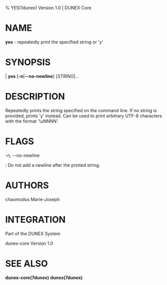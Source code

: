 % YES(1dunex) Version 1.0 | DUNEX Core

NAME
====

**yes** - repeatedly print the specified string or 'y'

SYNOPSIS
========

| **yes** \[**-n**|**\-\-no-newline**] [_STRING_]...

DESCRIPTION
===========

Repeatedly prints the string specified on the command line. If no string is provided, prints 'y' instead.
Can be used to print arbitrary UTF-8 characters with the format '\\uNNNN'.

FLAGS
=====

-n, \-\-no-newline

: Do not add a newline after the printed string.

AUTHORS
=======

chaomodus
Marie-Joseph

INTEGRATION
===========

Part of the DUNEX System

dunex-core Version 1.0

SEE ALSO
========

**dunex-core(7dunex)** **dunex(7dunex)**
